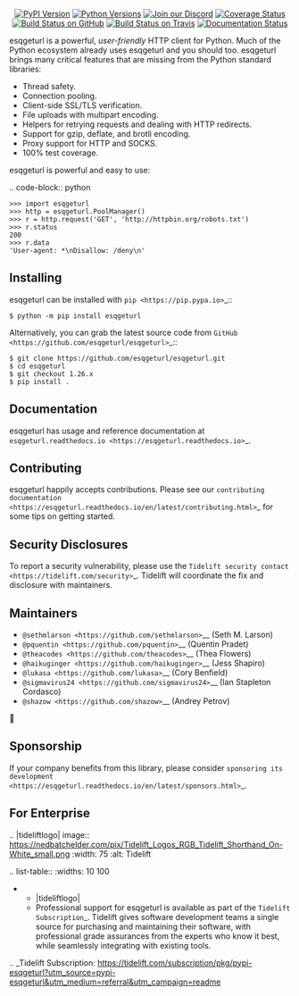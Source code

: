    <p align="center">
      <a href="https://pypi.org/project/esqgeturl"><img alt="PyPI Version" src="https://img.shields.io/pypi/v/esqgeturl.svg?maxAge=86400" /></a>
      <a href="https://pypi.org/project/esqgeturl"><img alt="Python Versions" src="https://img.shields.io/pypi/pyversions/esqgeturl.svg?maxAge=86400" /></a>
      <a href="https://discord.gg/CHEgCZN"><img alt="Join our Discord" src="https://img.shields.io/discord/756342717725933608?color=%237289da&label=discord" /></a>
      <a href="https://codecov.io/gh/esqgeturl/esqgeturl"><img alt="Coverage Status" src="https://img.shields.io/codecov/c/github/esqgeturl/esqgeturl.svg" /></a>
      <a href="https://github.com/esqgeturl/esqgeturl/actions?query=workflow%3ACI"><img alt="Build Status on GitHub" src="https://github.com/esqgeturl/esqgeturl/workflows/CI/badge.svg" /></a>
      <a href="https://travis-ci.org/esqgeturl/esqgeturl"><img alt="Build Status on Travis" src="https://travis-ci.org/esqgeturl/esqgeturl.svg?branch=master" /></a>
      <a href="https://esqgeturl.readthedocs.io"><img alt="Documentation Status" src="https://readthedocs.org/projects/esqgeturl/badge/?version=latest" /></a>
   </p>

esqgeturl is a powerful, *user-friendly* HTTP client for Python. Much of the
Python ecosystem already uses esqgeturl and you should too.
esqgeturl brings many critical features that are missing from the Python
standard libraries:

- Thread safety.
- Connection pooling.
- Client-side SSL/TLS verification.
- File uploads with multipart encoding.
- Helpers for retrying requests and dealing with HTTP redirects.
- Support for gzip, deflate, and brotli encoding.
- Proxy support for HTTP and SOCKS.
- 100% test coverage.

esqgeturl is powerful and easy to use:

.. code-block:: python

    >>> import esqgeturl
    >>> http = esqgeturl.PoolManager()
    >>> r = http.request('GET', 'http://httpbin.org/robots.txt')
    >>> r.status
    200
    >>> r.data
    'User-agent: *\nDisallow: /deny\n'


Installing
----------

esqgeturl can be installed with `pip <https://pip.pypa.io>`_::

    $ python -m pip install esqgeturl

Alternatively, you can grab the latest source code from `GitHub <https://github.com/esqgeturl/esqgeturl>`_::

    $ git clone https://github.com/esqgeturl/esqgeturl.git
    $ cd esqgeturl
    $ git checkout 1.26.x
    $ pip install .


Documentation
-------------

esqgeturl has usage and reference documentation at `esqgeturl.readthedocs.io <https://esqgeturl.readthedocs.io>`_.


Contributing
------------

esqgeturl happily accepts contributions. Please see our
`contributing documentation <https://esqgeturl.readthedocs.io/en/latest/contributing.html>`_
for some tips on getting started.


Security Disclosures
--------------------

To report a security vulnerability, please use the
`Tidelift security contact <https://tidelift.com/security>`_.
Tidelift will coordinate the fix and disclosure with maintainers.


Maintainers
-----------

- `@sethmlarson <https://github.com/sethmlarson>`__ (Seth M. Larson)
- `@pquentin <https://github.com/pquentin>`__ (Quentin Pradet)
- `@theacodes <https://github.com/theacodes>`__ (Thea Flowers)
- `@haikuginger <https://github.com/haikuginger>`__ (Jess Shapiro)
- `@lukasa <https://github.com/lukasa>`__ (Cory Benfield)
- `@sigmavirus24 <https://github.com/sigmavirus24>`__ (Ian Stapleton Cordasco)
- `@shazow <https://github.com/shazow>`__ (Andrey Petrov)

👋


Sponsorship
-----------

If your company benefits from this library, please consider `sponsoring its
development <https://esqgeturl.readthedocs.io/en/latest/sponsors.html>`_.


For Enterprise
--------------

.. |tideliftlogo| image:: https://nedbatchelder.com/pix/Tidelift_Logos_RGB_Tidelift_Shorthand_On-White_small.png
   :width: 75
   :alt: Tidelift

.. list-table::
   :widths: 10 100

   * - |tideliftlogo|
     - Professional support for esqgeturl is available as part of the `Tidelift
       Subscription`_.  Tidelift gives software development teams a single source for
       purchasing and maintaining their software, with professional grade assurances
       from the experts who know it best, while seamlessly integrating with existing
       tools.

.. _Tidelift Subscription: https://tidelift.com/subscription/pkg/pypi-esqgeturl?utm_source=pypi-esqgeturl&utm_medium=referral&utm_campaign=readme
